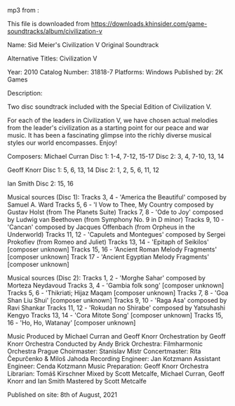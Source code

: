 mp3 from :

This file is downloaded from https://downloads.khinsider.com/game-soundtracks/album/civilization-v

Name: Sid Meier's Civilization V Original Soundtrack

Alternative Titles:
Civilization V

Year: 2010
Catalog Number: 31818-7
Platforms: Windows
Published by: 2K Games

Description: 

Two disc soundtrack included with the Special Edition of Civilization V.

For each of the leaders in Civilization V, we have chosen actual melodies from the leader's civilization as a starting point for our peace and war music. It has been a fascinating glimpse into the richly diverse musical styles our world encompasses. Enjoy!

Composers:
Michael Curran
Disc 1: 1-4, 7-12, 15-17
Disc 2: 3, 4, 7-10, 13, 14

Geoff Knorr
Disc 1: 5, 6, 13, 14
Disc 2: 1, 2, 5, 6, 11, 12

Ian Smith
Disc 2: 15, 16

Musical sources (Disc 1):
Tracks 3, 4 - 'America the Beautiful' composed by Samuel A. Ward
Tracks 5, 6 - 'I Vow to Thee, My Country composed by Gustav Holst (from The Planets Suite)
Tracks 7, 8 - 'Ode to Joy' composed by Ludwig van Beethoven (from Symphony No. 9 in D minor)
Tracks 9, 10 - 'Cancan' composed by Jacques Offenbach (from Orpheus in the Underworld)
Tracks 11, 12 - 'Capulets and Montegues' composed by Sergei Prokofiev (from Romeo and Juliet)
Tracks 13, 14 - 'Epitaph of Seikilos' [composer unknown]
Tracks 15, 16 - 'Ancient Roman Melody Fragments' [composer unknown]
Track 17 -  'Ancient Egyptian Melody Fragments' [composer unknown]

Musical sources (Disc 2):
Tracks 1, 2 - 'Morghe Sahar' composed by Morteza Neydavoud
Tracks 3, 4 - 'Gambia folk song' [composer unknown]
Tracks 5, 6 - 'Thikriati; Hijaz Maqam [composer unknown]
Tracks 7, 8 - 'Goa Shan Liu Shui' [composer unknown]
Tracks 9, 10 - 'Raga Asa' composed by Ravi Shankar
Tracks 11, 12 - 'Rokudan no Shirabe' composed by Yatsuhashi Kengyo
Tracks 13, 14 - 'Cora Mitote Song' [composer unknown]
Tracks 15, 16 - 'Ho, Ho, Watanay' [composer unknown]

Music Produced by Michael Curran and Geoff Knorr
Orchestration by Geoff Knorr
Orchestra Conducted by Andy Brick
Orchestra: Filmharmonic Orchestra Prague
Choirmaster: Stanislav Mistr
Concertmaster: Rita Čepurčenko & Miloš Jahoda
Recording Engineer: Jan Kotzmann
Assistant Engineer: Cenda Kotzmann
Music Preparation: Geoff Knorr
Orchestra Librarian: Tomáš Kirschner
Mixed by Scott Metcalfe, Michael Curran, Geoff Knorr and Ian Smith
Mastered by Scott Metcalfe

Published on site: 8th of August, 2021
